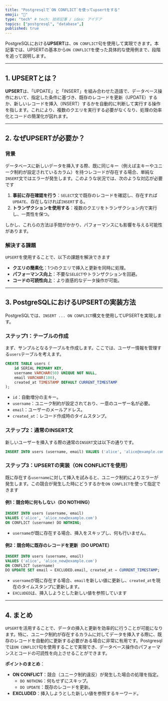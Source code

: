 ```yaml
---
title: "Postgresqlで`ON CONFLICT`を使ってupsertをする"
emoji: "🕌"
type: "tech" # tech: 技術記事 / idea: アイデア
topics: ["postgresql", "database",]
published: true
---
```


PostgreSQLにおける**UPSERT**は、`ON CONFLICT`句を使用して実現できます。本記事では、UPSERTの基本から`ON CONFLICT`を使った具体的な使用例まで、段階を追って説明します。

---

## 1. UPSERTとは？

**UPSERT**は、「UPDATE」と「INSERT」を組み合わせた造語で、データベース操作において、指定した条件に基づき、既存のレコードを更新（UPDATE）するか、新しいレコードを挿入（INSERT）するかを自動的に判断して実行する操作を指します。これにより、複数のクエリを実行する必要がなくなり、処理の効率化とコードの簡潔化が図れます。

---

## 2. なぜUPSERTが必要か？

### 背景

データベースに新しいデータを挿入する際、既に同じキー（例えば主キーやユニーク制約が設定されているカラム）を持つレコードが存在する場合、単純な`INSERT`文ではエラーが発生します。このような状況では、次のような対応が必要です

1. **事前に存在確認を行う**：`SELECT`文で既存のレコードを確認し、存在すれば`UPDATE`、存在しなければ`INSERT`する。
2. **トランザクションを使用する**：複数のクエリをトランザクション内で実行し、一貫性を保つ。

しかし、これらの方法は手間がかかり、パフォーマンスにも影響を与える可能性があります。

### 解決する課題

`UPSERT`を使用することで、以下の課題を解決できます

- **クエリの簡素化**：1つのクエリで挿入と更新を同時に処理。
- **パフォーマンス向上**：不要な`SELECT`やトランザクションを回避。
- **コードの可読性向上**：より直感的なデータ操作が可能。

---

## 3. PostgreSQLにおけるUPSERTの実装方法

PostgreSQLでは、`INSERT ... ON CONFLICT`構文を使用してUPSERTを実現します。

### ステップ1：テーブルの作成

まず、サンプルとなるテーブルを作成します。ここでは、ユーザー情報を管理する`users`テーブルを考えます。

```sql
CREATE TABLE users (
    id SERIAL PRIMARY KEY,
    username VARCHAR(50) UNIQUE NOT NULL,
    email VARCHAR(100),
    created_at TIMESTAMP DEFAULT CURRENT_TIMESTAMP
);
```

- `id`：自動増分の主キー。
- `username`：ユニーク制約が設定されており、一意のユーザー名が必要。
- `email`：ユーザーのメールアドレス。
- `created_at`：レコード作成時のタイムスタンプ。

### ステップ2：通常のINSERT文

新しいユーザーを挿入する際の通常の`INSERT`文は以下の通りです。

```sql
INSERT INTO users (username, email) VALUES ('alice', 'alice@example.com');
```

### ステップ3：UPSERTの実装（ON CONFLICTを使用）

既に存在する`username`に対して挿入を試みると、ユニーク制約によりエラーが発生します。この競合が発生した時にどうするかを`ON CONFLICT`を使って指定できます

#### 例1：競合時に何もしない（DO NOTHING）

```sql
INSERT INTO users (username, email) 
VALUES ('alice', 'alice_new@example.com')
ON CONFLICT (username) DO NOTHING;
```

- `username`が既に存在する場合、挿入をスキップし、何も行いません。

#### 例2：競合時に既存のレコードを更新（DO UPDATE）

```sql
INSERT INTO users (username, email) 
VALUES ('alice', 'alice_new@example.com')
ON CONFLICT (username) 
DO UPDATE SET email = EXCLUDED.email, created_at = CURRENT_TIMESTAMP;
```

- `username`が既に存在する場合、`email`を新しい値に更新し、`created_at`を現在のタイムスタンプに更新します。
- `EXCLUDED`は、挿入しようとした新しい値を参照しています

---

## 4. まとめ

`UPSERT`を活用することで、データの挿入と更新を効率的に行うことが可能になります。特に、ユニーク制約が存在するカラムに対してデータを挿入する際に、既存のレコードを自動的に更新する必要がある場合に非常に有用です。Postgresqlでは`ON CONFLICT`句を使用することで実現でき、データベース操作のパフォーマンスとコードの可読性を向上させることができます。

**ポイントのまとめ**：

- **ON CONFLICT**：競合（ユニーク制約違反）が発生した場合の処理を指定。
  - `DO NOTHING`：何もせずにスキップ。
  - `DO UPDATE`：既存のレコードを更新。
- **EXCLUDED**：挿入しようとした新しい値を参照するキーワード。
